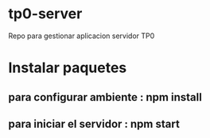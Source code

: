 # tp0-server
Repo para gestionar aplicacion servidor TP0

# Instalar paquetes
## para configurar ambiente : npm install
## para iniciar el servidor : npm start 